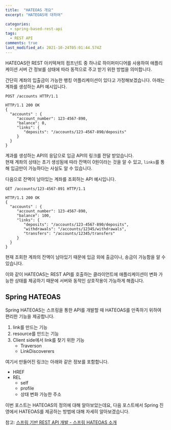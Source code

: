 ```yaml
---
title:  "HATEOAS 개요"
excerpt: "HATEOAS에 대하여"

categories:
  - spring-based-rest-api
tags:
  - REST API
comments: true
last_modified_at: 2021-10-24T05:01:44.574Z
---
```


HATEOAS란 REST 아키텍쳐의 컴프넌트 중 하나로 하이퍼미디어를 사용하여 애플리케이션 서버 간 정보를 상태에 따라 동적으로 주고 받기 위한 방법을 의미합니다.

간단히 계좌의 입출금이 가능한 뱅킹 어플리케이션이 있다고 가정해보겠습니다.
아래는 계좌를 생성하는 API 예시입니다.
```
POST /accounts HTTP/1.1
```

```
HTTP/1.1 200 OK
{
  "accounts" : {
     "account_number": 123-4567-890,
     "balance": 0,
     "links": {
        "deposits": "/accounts/123-4567-890/deposits"
     }
  }
}
```

계과를 생성하는 API의 응답으로 입금 API의 링크를 전달 받았습니다.<br/>
현재 계좌의 상태는 초기 생성됨에 따라 잔액이 0원이라는 것을 알 수 있고, `links`를 통해 입금만이 가능하다는 사실도 알 수 있습니다.

다음으로 잔액이 남아있는 계좌를 조회하는 API 예시입니다.
```
GET /accounts/123-4567-891 HTTP/1.1
```

```
HTTP/1.1 200 OK
{
  "accounts" : {
     "account_number": 123-4567-890,
     "balance": 100,
     "links": {
        "deposits": "/accounts/123-4567-890/deposits",
        "withdrawals": "/accounts/12345/withdrawals",
        "transfers": "/accounts/12345/transfers"
     }
  }
}
```

현재 조회한 계좌의 잔액이 남아있기 때문에 입금 외에 출금이나, 송금이 가능함을 알 수 있습니다.

이와 같이 HATEOAS는 REST API를 호출하는 클라이언트에 애플리케이션이 변화 가능한 상태를 제공하기 때문에 서버와 동적인 상호작용이 가능하게 해줍니다.  

## Spring HATEOAS
Spring HATEOAS는 스프링을 통한 API를 개발할 때 HATEOAS를 만족하기 위하여 편리한 기능을 제공합니다.
1. link를 만드는 기능
2. resource를 만드는 기능
3. Client side에서 link를 찾기 위한 기능
   * Traverson
   * LinkDiscoverers

여기서 만들어진 링크는 아래와 같은 정보를 포함합니다.
* HREF
* REL
  * self
  * profile
  * 상태 변화 가능한 주소

이번 포스트는 HATEOAS의 정의에 대해 알아보았는데요,
다음 포스트에서 Spring 진영에서 HATEOAS를 제공하는 방법에 대해 자세히 알아보겠습니다.

참고: [스프링 기반 REST API 개발 - 스프링 HATEOAS 소개](https://www.inflearn.com/course/spring_rest-api/lecture/16426?tab=curriculum)